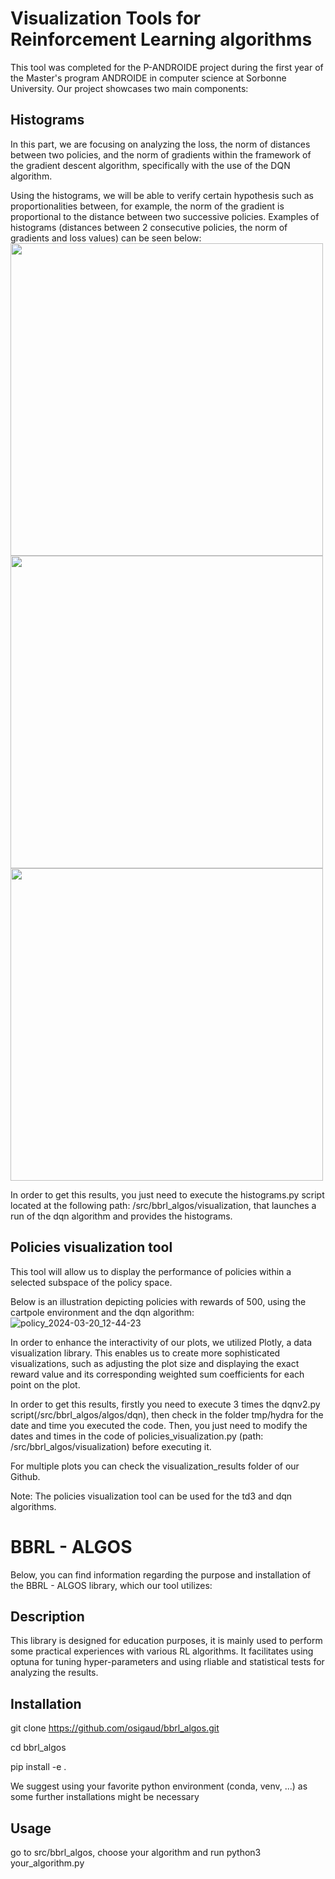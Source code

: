 # Visualization Tools for Reinforcement Learning algorithms
This tool was completed for the P-ANDROIDE project during the first year of the Master's program ANDROIDE in computer science at Sorbonne University. Our project showcases two main components:

## Histograms
In this part, we are focusing on analyzing the loss, the norm of distances between two policies, and the norm of gradients within the framework of the gradient descent algorithm, specifically with the use of the DQN algorithm.

Using the histograms, we will be able to verify certain hypothesis such as proportionalities between, for example, the norm of the gradient is proportional to the distance between two successive policies. Examples of histograms (distances between 2 consecutive policies, the norm of gradients and loss values) can be seen below:
<img src="https://github.com/PaulTiberiu/RL-Gradient-Visualization-Tool/assets/123265734/4497a166-3c3c-4d3c-a901-cdd9cd14b5df" width="500">
<img src="https://github.com/PaulTiberiu/RL-Gradient-Visualization-Tool/assets/123265734/b59cab8e-2456-44f9-ab2d-1f4867ae89cb" width="500">
<img src="https://github.com/PaulTiberiu/RL-Gradient-Visualization-Tool/assets/123265734/de20094c-b07b-4f7c-b9f0-9481a16be674" width="500">

In order to get this results, you just need to execute the histograms.py script located at the following path: /src/bbrl_algos/visualization, that launches a run of the dqn algorithm and provides the histograms.

## Policies visualization tool
This tool will allow us to display the performance of policies within a selected subspace of the policy space.

Below is an illustration depicting policies with rewards of 500, using the cartpole environment and the dqn algorithm:
![policy_2024-03-20_12-44-23](https://github.com/PaulTiberiu/RL-Gradient-Visualization-Tool/assets/123265734/f8a1b8f7-2744-4083-8642-b1cd305200f0)

In order to enhance the interactivity of our plots, we utilized Plotly, a data visualization library. This enables us to create more sophisticated visualizations, such as adjusting the plot size and displaying the exact reward value and its corresponding weighted sum coefficients for each point on the plot.

In order to get this results, firstly you need to execute 3 times the dqnv2.py script(/src/bbrl_algos/algos/dqn), then check in the folder tmp/hydra for the date and time you executed the code. Then, you just need to modify the dates and times in the code of policies_visualization.py (path: /src/bbrl_algos/visualization) before executing it.

For multiple plots you can check the visualization_results folder of our Github.

Note: The policies visualization tool can be used for the td3 and dqn algorithms.

# BBRL - ALGOS
Below, you can find information regarding the purpose and installation of the BBRL - ALGOS library, which our tool utilizes:

## Description

This library is designed for education purposes, it is mainly used to perform some practical experiences with various RL algorithms. It facilitates using optuna for tuning hyper-parameters and using rliable and statistical tests for analyzing the results.

## Installation

git clone https://github.com/osigaud/bbrl_algos.git

cd bbrl_algos

pip install -e .

We suggest using your favorite python environment (conda, venv, ...) as some further installations might be necessary

## Usage

go to src/bbrl_algos, choose your algorithm and run python3 your_algorithm.py
